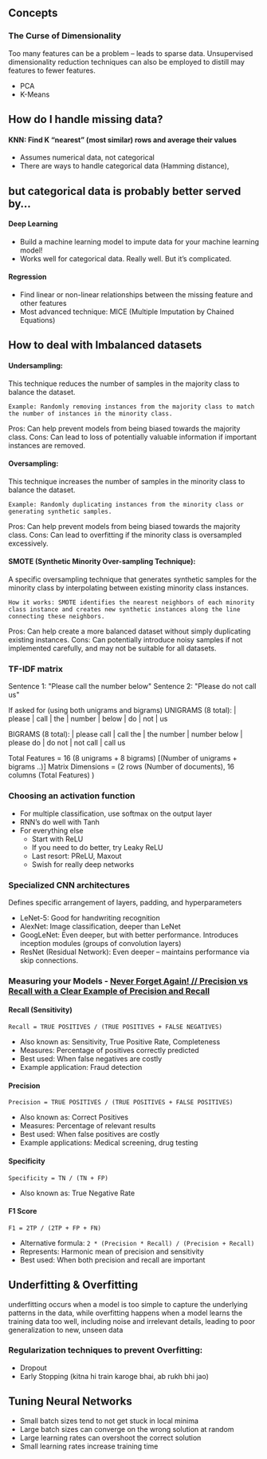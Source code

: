 ## Concepts

### The Curse of Dimensionality
Too many features can be a problem – leads to sparse data.
Unsupervised dimensionality reduction techniques can also be employed to distill may features to fewer features.
- PCA
- K-Means

## How do I handle missing data?

#### KNN: Find K “nearest” (most similar) rows and average their values
- Assumes numerical data, not categorical
- There are ways to handle categorical data (Hamming distance),

## but categorical data is probably better served by…

#### Deep Learning
- Build a machine learning model to impute data for your machine learning model!
- Works well for categorical data. Really well. But it’s complicated.

#### Regression
- Find linear or non-linear relationships between the missing feature and other features
- Most advanced technique: MICE (Multiple Imputation by Chained Equations)

## How to deal with Imbalanced datasets 

#### Undersampling:
This technique reduces the number of samples in the majority class to balance the dataset. 

    Example: Randomly removing instances from the majority class to match the number of instances in the minority class. 

Pros: Can help prevent models from being biased towards the majority class. 
Cons: Can lead to loss of potentially valuable information if important instances are removed. 

#### Oversampling:
This technique increases the number of samples in the minority class to balance the dataset. 

    Example: Randomly duplicating instances from the minority class or generating synthetic samples. 

Pros: Can help prevent models from being biased towards the majority class. 
Cons: Can lead to overfitting if the minority class is oversampled excessively. 

#### SMOTE (Synthetic Minority Over-sampling Technique):
A specific oversampling technique that generates synthetic samples for the minority class by interpolating between existing minority class instances. 

    How it works: SMOTE identifies the nearest neighbors of each minority class instance and creates new synthetic instances along the line connecting these neighbors. 

Pros: Can help create a more balanced dataset without simply duplicating existing instances. 
Cons: Can potentially introduce noisy samples if not implemented carefully, and may not be suitable for all datasets. 


### TF-IDF matrix
Sentence 1: "Please call the number below"
Sentence 2: "Please do not call us"

If asked for (using both unigrams and bigrams)
UNIGRAMS (8 total):
| please | call | the | number | below | do | not | us

BIGRAMS (8 total):
| please call | call the | the number | number below | please do | do not | not call | call us

Total Features = 16 (8 unigrams + 8 bigrams) [(Number of unigrams + bigrams ..)]
Matrix Dimensions = (2 rows (Number of documents), 16 columns (Total Features) )

### Choosing an activation function
- For multiple classification, use softmax on the output layer
- RNN’s do well with Tanh
- For everything else
  - Start with ReLU
  - If you need to do better, try Leaky ReLU
  - Last resort: PReLU, Maxout
  - Swish for really deep networks

### Specialized CNN architectures
Defines specific arrangement of layers, padding, and hyperparameters
- LeNet-5: Good for handwriting recognition
- AlexNet: Image classification, deeper than LeNet
- GoogLeNet: Even deeper, but with better performance. Introduces inception modules (groups of convolution layers)
- ResNet (Residual Network): Even deeper – maintains performance via skip connections.

### Measuring your Models - [Never Forget Again! // Precision vs Recall with a Clear Example of Precision and Recall](https://www.youtube.com/watch?v=qWfzIYCvBqo)

#### Recall (Sensitivity)
```
Recall = TRUE POSITIVES / (TRUE POSITIVES + FALSE NEGATIVES)
```
- Also known as: Sensitivity, True Positive Rate, Completeness
- Measures: Percentage of positives correctly predicted
- Best used: When false negatives are costly
- Example application: Fraud detection

#### Precision
```
Precision = TRUE POSITIVES / (TRUE POSITIVES + FALSE POSITIVES)
```
- Also known as: Correct Positives
- Measures: Percentage of relevant results
- Best used: When false positives are costly
- Example applications: Medical screening, drug testing

#### Specificity
```
Specificity = TN / (TN + FP)
```
- Also known as: True Negative Rate

#### F1 Score
```
F1 = 2TP / (2TP + FP + FN)
```
- Alternative formula: `2 * (Precision * Recall) / (Precision + Recall)`
- Represents: Harmonic mean of precision and sensitivity
- Best used: When both precision and recall are important




## Underfitting & Overfitting 

underfitting occurs when a model is too simple to capture the underlying patterns in the data, 
while overfitting happens when a model learns the training data too well, including noise and irrelevant details, leading to poor generalization to new, unseen data


### Regularization techniques to prevent Overfitting:
- Dropout
- Early Stopping (kitna hi train karoge bhai, ab rukh bhi jao)


## Tuning Neural Networks
- Small batch sizes tend to not get stuck in local minima
- Large batch sizes can converge on the wrong solution at
random
- Large learning rates can overshoot the correct solution
- Small learning rates increase training time

